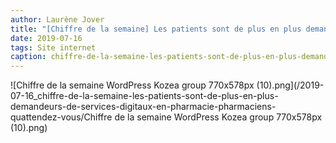 ```yaml
---
author: Laurène Jover
title: "[Chiffre de la semaine] Les patients sont de plus en plus demandeurs de services digitaux en pharmacie ! Pharmaciens, qu’attendez-vous ?"
date: 2019-07-16
tags: Site internet
caption: chiffre-de-la-semaine-les-patients-sont-de-plus-en-plus-demandeurs-de-services-digitaux-en-pharmacie-pharmaciens-quattendez-vous.webp
---
```


![Chiffre de la semaine WordPress Kozea group 770x578px (10).png](/2019-07-16_chiffre-de-la-semaine-les-patients-sont-de-plus-en-plus-demandeurs-de-services-digitaux-en-pharmacie-pharmaciens-quattendez-vous/Chiffre de la semaine WordPress Kozea group 770x578px (10).png)
